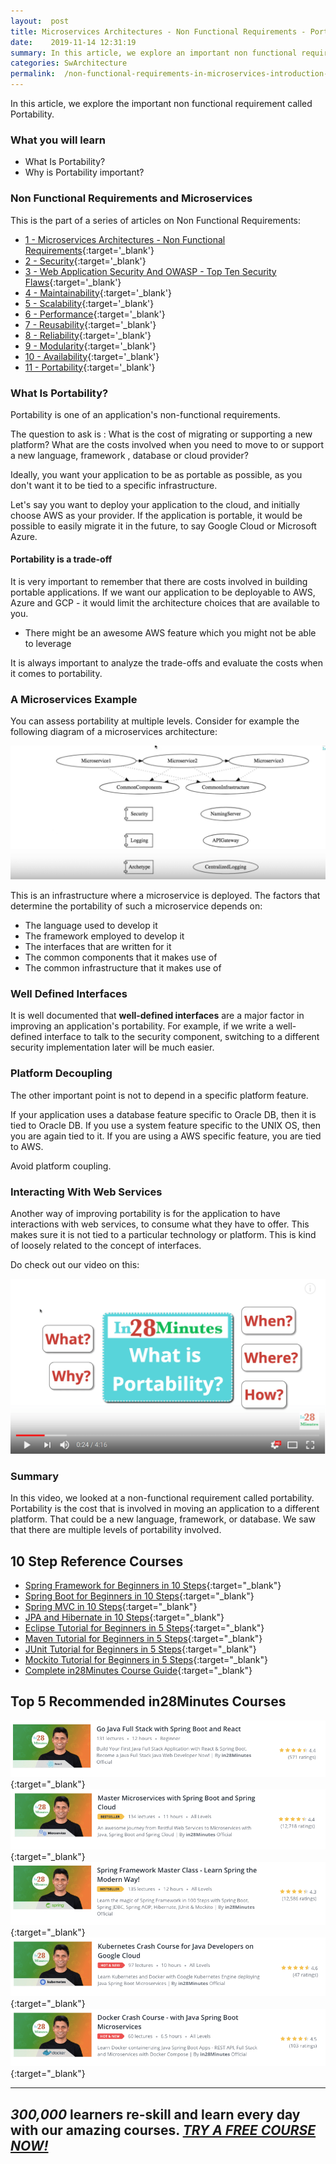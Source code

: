 ```yaml
---
layout:  post
title: Microservices Architectures - Non Functional Requirements - Portability
date:    2019-11-14 12:31:19
summary: In this article, we explore an important non functional requirement called Portability. 
categories: SwArchitecture
permalink:  /non-functional-requirements-in-microservices-introduction-to-portability
---
```


In this article, we explore the important non functional requirement called Portability. 

### What you will learn
- What Is Portability?
- Why is Portability important?

### Non Functional Requirements and Microservices

This is the part of a series of articles on Non Functional Requirements:

- [1 - Microservices Architectures - Non Functional Requirements](/non-functional-requirements-in-microservices-architectures){:target='_blank'}
- [2 - Security](/non-functional-requirements-in-microservices-introduction-to-Security){:target='_blank'}
- [3 - Web Application Security And OWASP - Top Ten Security Flaws](/web-application-security-owasp-top-ten){:target='_blank'}
- [4 - Maintainability](/non-functional-requirements-in-microservices-introduction-to-Maintainability){:target='_blank'}
- [5 - Scalability](/non-functional-requirements-in-microservices-introduction-to-Scalability){:target='_blank'}
- [6 - Performance](/non-functional-requirements-in-microservices-introduction-to-performance){:target='_blank'}
- [7 - Reusability](/non-functional-requirements-in-microservices-introduction-to-Reusability){:target='_blank'}
- [8 - Reliability](/non-functional-requirements-in-microservices-introduction-to-Reliability){:target='_blank'}
- [9 - Modularity](/modularity-non-functional-requirement-in-microservices){:target='_blank'}
- [10 - Availability](/availability-non-functional-requirement-in-microservices){:target='_blank'}
- [11 - Portability](/non-functional-requirements-in-microservices-introduction-to-portability){:target='_blank'}


### What Is Portability?

Portability is one of an application's non-functional requirements. 

The question to ask is : What is the cost of migrating or supporting a new platform? What are the costs involved when you need to move to or support a new language, framework , database or cloud provider? 

Ideally, you want your application to be as portable as possible, as you don't want it to be tied to a specific infrastructure. 

Let's say you want to deploy your application to the cloud, and initially choose AWS as your provider. If the application is portable, it would be possible to easily migrate it in the future, to say Google Cloud or Microsoft Azure. 

#### Portability is a trade-off

It is very important to remember that there are costs involved in building portable applications. If we want our application to be deployable to AWS, Azure and GCP - it would limit the architecture choices that are available to you.
- There might be an awesome AWS feature which you might not be able to leverage

It is always important to analyze the trade-offs and evaluate the costs when it comes to portability.

### A Microservices Example

You can assess portability at multiple levels. Consider for example the following diagram of a microservices architecture:

![image info](/images/Capture-028-02.png)

This is an infrastructure where a microservice is deployed. The factors that determine the portability of such a microservice depends on:

* The language used to develop it
* The framework employed to develop it
* The interfaces that are written for it
* The common components that it makes use of
* The common infrastructure that it makes use of

### Well Defined Interfaces

It is well documented that **well-defined interfaces** are a major factor in improving an application's portability. For example, if we write a well-defined interface to talk to the security component, switching to a different security implementation later will be much easier. 

### Platform Decoupling

The other important point is not to depend in a specific platform feature. 

If your application uses a database feature specific to Oracle DB, then it is tied to Oracle DB. If you use a system feature specific to the UNIX OS, then you are again tied to it. If you are using a AWS specific feature, you are tied to AWS.

Avoid platform coupling.

### Interacting With Web Services

Another way of improving portability is for the application to have interactions with web services, to consume what they have to offer. This makes sure it is not tied to a particular technology or platform. This is kind of loosely related to the concept of interfaces.

Do check out our video on this:

[![image info](/images/Capture-028-01.png)](https://www.youtube.com/watch?v=2HWEde56mYM)

### Summary

In this video, we looked at a non-functional requirement called portability. Portability is the cost that is involved in moving an application to a different platform. That could be a new language, framework, or database. We saw that there are multiple levels of portability involved.

## 10 Step Reference Courses

- [Spring Framework for Beginners in 10 Steps](https://courses.in28minutes.com/p/spring-framework-for-beginners){:target="_blank"}
- [Spring Boot for Beginners in 10 Steps](https://courses.in28minutes.com/p/spring-boot-for-beginners-in-10-steps){:target="_blank"}
- [Spring MVC in 10 Steps](https://www.youtube.com/watch?v=BjNhGaZDr0Y){:target="_blank"}
- [JPA and Hibernate in 10 Steps](https://courses.in28minutes.com/p/jpa-and-hibernate-tutorial-for-beginners-with-spring-boot){:target="_blank"}
- [Eclipse Tutorial for Beginners in 5 Steps](https://courses.in28minutes.com/p/eclipse-tutorial-for-beginners){:target="_blank"}
- [Maven Tutorial for Beginners in 5 Steps](https://courses.in28minutes.com/p/maven-tutorial-for-beginners-in-5-steps){:target="_blank"}
- [JUnit Tutorial for Beginners in 5 Steps](https://courses.in28minutes.com/p/junit-tutorial-for-beginners){:target="_blank"}
- [Mockito Tutorial for Beginners in 5 Steps](https://courses.in28minutes.com/p/mockito-for-beginner-in-5-steps){:target="_blank"}
- [Complete in28Minutes Course Guide](https://courses.in28minutes.com/p/in28minutes-course-guide){:target="_blank"}

## Top 5 Recommended in28Minutes Courses
[![Image](/images/Course-Go-Full-Stack-With-Spring-Boot-and-React.png "Go Full Stack with Spring Boot and React")](https://www.udemy.com/course/full-stack-application-with-spring-boot-and-react/?couponCode=NOVEMBER-2019){:target="_blank"}
[![Image](/images/Course-Master-Microservices-with-Spring-Boot-and-Spring-Cloud.png "Master Microservices with Spring Boot and Spring Cloud")](https://www.udemy.com/course/microservices-with-spring-boot-and-spring-cloud/?couponCode=NOVEMBER-2019){:target="_blank"}
[![Image](/images/Course-Spring-Framework-Master-Class---Beginner-to-Expert.png "Spring Master Class - Beginner to Expert")](https://www.udemy.com/course/spring-tutorial-for-beginners/?couponCode=NOVEMBER-2019){:target="_blank"}
[![Image](/images/Course-KubernetesCrashCourse.png "Kubernetes Crash Course for Java Spring Boot Developers")](https://www.udemy.com/course/kubernetes-crash-course-for-java-developers/?couponCode=NOVEMBER-2019){:target="_blank"}
[![Image](/images/Course-DockerCrashCourseForJavaSpringBootDevelopers.png "Docker Crash Course for Java Spring Boot Developers")](https://www.udemy.com/course/docker-course-with-java-and-spring-boot-for-beginners/?couponCode=NOVEMBER-2019){:target="_blank"}

---
***300,000*** learners re-skill and learn every day with our amazing courses. ***[TRY A FREE COURSE NOW!](https://rebrand.ly/in28minutes-try-free-course)***
---


